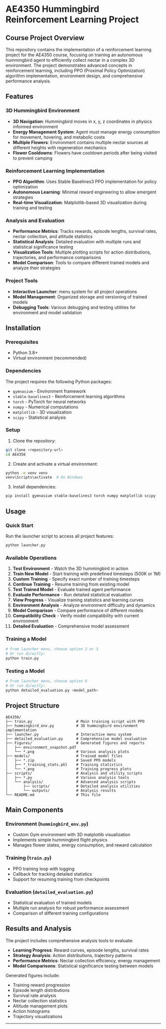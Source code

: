 # AE4350 Hummingbird Reinforcement Learning Project

## Course Project Overview

This repository contains the implementation of a reinforcement learning project for the AE4350 course, focusing on training an autonomous hummingbird agent to efficiently collect nectar in a complex 3D environment. The project demonstrates advanced concepts in reinforcement learning, including PPO (Proximal Policy Optimization) algorithm implementation, environment design, and comprehensive performance analysis.

## Features

### 3D Hummingbird Environment
- **3D Navigation**: Hummingbird moves in x, y, z coordinates in physics informed environment 
- **Energy Management System**: Agent must manage energy consumption for movement, hovering, and metabolic costs
- **Multiple Flowers**: Environment contains multiple nectar sources at different heights with regeneration mechanics 
- **Flower Cooldowns**: Flowers have cooldown periods after being visited to prevent camping

### Reinforcement Learning Implementation
- **PPO Algorithm**: Uses Stable Baselines3 PPO implementation for policy optimization
- **Autonomous Learning**: Minimal reward engineering to allow emergent strategies
- **Real-time Visualization**: Matplotlib-based 3D visualization during training and testing

### Analysis and Evaluation
- **Performance Metrics**: Tracks rewards, episode lengths, survival rates, nectar collection, and altitude statistics
- **Statistical Analysis**: Detailed evaluation with multiple runs and statistical significance testing
- **Visualization Tools**: Multiple plotting scripts for action distributions, trajectories, and performance comparisons
- **Model Comparison**: Tools to compare different trained models and analyze their strategies

### Project Tools
- **Interactive Launcher**: menu system for all project operations
- **Model Management**: Organized storage and versioning of trained models
- **Debugging Tools**: Various debugging and testing utilities for environment and model validation

## Installation

### Prerequisites
- Python 3.8+
- Virtual environment (recommended)

### Dependencies
The project requires the following Python packages:
- `gymnasium` - Environment framework
- `stable-baselines3` - Reinforcement learning algorithms
- `torch` - PyTorch for neural networks
- `numpy` - Numerical computations
- `matplotlib` - 3D visualization
- `scipy` - Statistical analysis

### Setup
1. Clone the repository:
```bash
git clone <repository-url>
cd AE4350
```

2. Create and activate a virtual environment:
```bash
python -m venv venv
venv\Scripts\activate  # On Windows
```

3. Install dependencies:
```bash
pip install gymnasium stable-baselines3 torch numpy matplotlib scipy
```

## Usage

### Quick Start
Run the launcher script to access all project features:
```bash
python launcher.py
```

### Available Operations
1. **Test Environment** - Watch the 3D hummingbird in action
2. **Train New Model** - Start training with predefined timesteps (500K or 1M)
3. **Custom Training** - Specify exact number of training timesteps
4. **Continue Training** - Resume training from existing model
5. **Test Trained Model** - Evaluate trained agent performance
6. **Evaluate Performance** - Run detailed statistical evaluation
7. **View Progress** - Visualize training statistics and learning curves
8. **Environment Analysis** - Analyze environment difficulty and dynamics
9. **Model Comparison** - Compare performance of different models
10. **Compatibility Check** - Verify model compatibility with current environment
11. **Detailed Evaluation** - Comprehensive model assessment

### Training a Model
```bash
# From launcher menu, choose option 2 or 3
# Or run directly:
python train.py
```

### Testing a Model
```bash
# From launcher menu, choose option 6
# Or run directly:
python detailed_evaluation.py <model_path>
```

## Project Structure

```
AE4350/
├── train.py                    # Main training script with PPO
├── hummingbird_env.py          # 3D hummingbird environment implementation
├── launcher.py                 # Interactive menu system
├── detailed_evaluation.py      # Comprehensive model evaluation
├── Figures/                    # Generated figures and reports
│   ├── environment_snapshot.pdf
│   └── *.png                   # Various analysis plots
├── models/                     # Trained model files
│   ├── *.zip                   # Saved PPO models
│   ├── *_training_stats.pkl    # Training statistics
│   └── *.png                   # Training progress plots
├── scripts/                    # Analysis and utility scripts
│   ├── *.py                    # Various analysis tools
│   └── analysis/               # Advanced analysis scripts
│       ├── scripts/            # Detailed analysis utilities
│       └── outputs/            # Analysis results
└── README.md                   # This file
```

## Main Components

### Environment (`hummingbird_env.py`)
- Custom Gym environment with 3D matplotlib visualization
- Implements simple hummingbird flight physics
- Manages flower states, energy consumption, and reward calculation

### Training (`train.py`)
- PPO training loop with logging
- Callback for tracking detailed statistics
- Support for resuming training from checkpoints

### Evaluation (`detailed_evaluation.py`)
- Statistical evaluation of trained models
- Multiple run analysis for robust performance assessment
- Comparison of different training configurations

## Results and Analysis

The project includes comprehensive analysis tools to evaluate:
- **Learning Progress**: Reward curves, episode lengths, survival rates
- **Strategy Analysis**: Action distributions, trajectory patterns
- **Performance Metrics**: Nectar collection efficiency, energy management
- **Model Comparisons**: Statistical significance testing between models

Generated figures include:
- Training reward progression
- Episode length distributions
- Survival rate analysis
- Nectar collection statistics
- Altitude management plots
- Action histograms
- Trajectory visualizations

---
